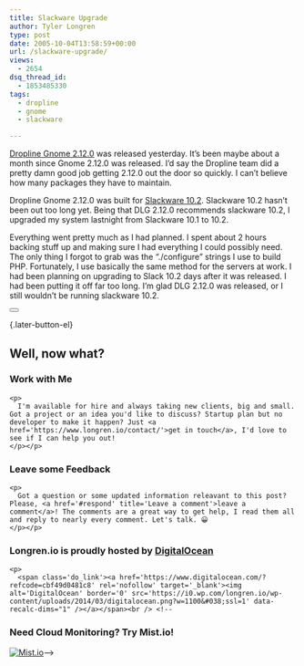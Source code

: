 ```yaml
---
title: Slackware Upgrade
author: Tyler Longren
type: post
date: 2005-10-04T13:58:59+00:00
url: /slackware-upgrade/
views:
  - 2654
dsq_thread_id:
  - 1853485330
tags:
  - dropline
  - gnome
  - slackware

---
```

[Dropline Gnome 2.12.0][1] was released yesterday. It&#8217;s been maybe about a month since Gnome 2.12.0 was released. I&#8217;d say the Dropline team did a pretty damn good job getting 2.12.0 out the door so quickly. I can&#8217;t believe how many packages they have to maintain.

Dropline Gnome 2.12.0 was built for [Slackware 10.2][2]. Slackware 10.2 hasn&#8217;t been out too long yet. Being that DLG 2.12.0 recommends slackware 10.2, I upgraded my system lastnight from Slackware 10.1 to 10.2.

Everything went pretty much as I had planned. I spent about 2 hours backing stuff up and making sure I had everything I could possibly need. The only thing I forgot to grab was the &#8220;./configure&#8221; strings I use to build PHP. Fortunately, I use basically the same method for the servers at work. I had been planning on upgrading to Slack 10.2 days after it was released. I had been putting it off far too long. I&#8217;m glad DLG 2.12.0 was released, or I still wouldn&#8217;t be running slackware 10.2. 

<div class="wpulike wpulike-default " >
  <div class="wp_ulike_general_class wp_ulike_is_not_liked">
    <button type="button"
					aria-label="Like Button"
					data-ulike-id="2031"
					data-ulike-nonce="80d60fe1f4"
					data-ulike-type="likeThis"
					data-ulike-template="wpulike-default"
					data-ulike-display-likers="0"
					data-ulike-disable-pophover="0"
					class="wp_ulike_btn wp_ulike_put_image wp_likethis_2031"></button><span class="count-box"></span>
  </div>
</div>

[][3]{.later-button-el}

<div class='what-next'>
  <h2>
    Well, now what?
  </h2>
  
  <div class='hire'>
    <h3>
      Work with Me
    </h3>
    
    <p>
      I'm available for hire and always taking new clients, big and small. Got a project or an idea you'd like to discuss? Startup plan but no developer to make it happen? Just <a href='https://www.longren.io/contact/'>get in touch</a>, I'd love to see if I can help you out!
    </p></p>
  </div>
  
  <div class='hire'>
    <h3>
      Leave some Feedback
    </h3>
    
    <p>
      Got a question or some updated information releavant to this post? Please, <a href='#respond' title='Leave a comment'>leave a comment</a>! The comments are a great way to get help, I read them all and reply to nearly every comment. Let's talk. 😀
    </p></p>
  </div>
  
  <div class='now-what-bottom-ad'>
    <h3>
      Longren.io is proudly hosted by <a href='https://www.digitalocean.com/?refcode=cbf49d0481c8'>DigitalOcean</a>
    </h3>
    
    <p>
      <span class='do_link'><a href='https://www.digitalocean.com/?refcode=cbf49d0481c8' rel='nofollow' target='_blank'><img alt='DigitalOcean' border='0' src='https://i0.wp.com/longren.io/wp-content/uploads/2014/03/digitalocean.png?w=1100&#038;ssl=1' data-recalc-dims="1" /></a></span><br /> <!--

<h3>Need Cloud Monitoring? Try Mist.io!</h3>

<span class='do_link'><a href='http://mist.io/?ref=tyler' rel='nofollow' target='_blank'><img alt='Mist.io' border='0' src='https://i0.wp.com/longren.io/wp-content/uploads/2014/04/mistio.jpg?w=1100&#038;ssl=1' data-recalc-dims="1"></a></span>--></div> </div>

 [1]: http://dropline-gnome.sourceforge.net/
 [2]: http://www.slackware.com/
 [3]: #